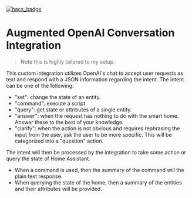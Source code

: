 [![hacs_badge](https://img.shields.io/badge/HACS-Custom-41BDF5.svg)](https://github.com/hacs/integration)

# Augmented OpenAI Conversation Integration

> Note this is highly tailored to my setup.

This custom integration utilizes OpenAI's chat to accept user requests as text and respond with a JSON information regarding the intent. The intent can be one of the following:

- "set": change the state of an entity.
- "command": execute a script.
- "query": get state or attributes of a single entity.
- "answer": when the request has nothing to do with the smart home. Answer these to the best of your knowledge.
- "clarify": when the action is not obvious and requires rephrasing the input from the user, ask the user to be more specific. This will be categorized into a "question" action.

The intent will then be processed by the integration to take some action or query the state of Home Assistant.

- When a command is used, then the summary of the command will the plain text response.
- When querying the state of the home, then a summary of the entities and their attributes will be provided.
